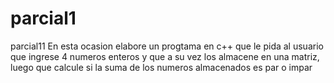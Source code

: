 # parcial1
 parcial11
En esta ocasion elabore un progtama en c++ que le pida al usuario que ingrese 4 numeros enteros y que a su vez los almacene en una matriz, luego que calcule si la suma de los numeros almacenados es par o impar
